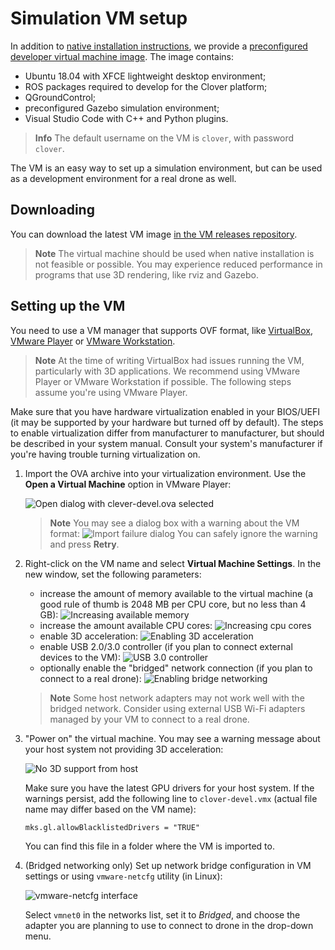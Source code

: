 # Simulation VM setup

In addition to [native installation instructions](simulation_native.md), we provide a [preconfigured developer virtual machine image](https://github.com/CopterExpress/clover_vm/releases/latest). The image contains:

* Ubuntu 18.04 with XFCE lightweight desktop environment;
* ROS packages required to develop for the Clover platform;
* QGroundControl;
* preconfigured Gazebo simulation environment;
* Visual Studio Code with C++ and Python plugins.

> **Info** The default username on the VM is `clover`, with password `clover`.

The VM is an easy way to set up a simulation environment, but can be used as a development environment for a real drone as well.

## Downloading

You can download the latest VM image [in the VM releases repository](https://github.com/CopterExpress/clover_vm/releases).

> **Note** The virtual machine should be used when native installation is not feasible or possible. You may experience reduced performance in programs that use 3D rendering, like rviz and Gazebo.

## Setting up the VM

You need to use a VM manager that supports OVF format, like [VirtualBox](https://www.virtualbox.org/wiki/Downloads), [VMware Player](https://www.vmware.com/products/workstation-player.html) or [VMware Workstation](https://www.vmware.com/products/workstation-pro.html).

> **Note** At the time of writing VirtualBox had issues running the VM, particularly with 3D applications. We recommend using VMware Player or VMware Workstation if possible. The following steps assume you're using VMware Player.

Make sure that you have hardware virtualization enabled in your BIOS/UEFI (it may be supported by your hardware but turned off by default). The steps to enable virtualization differ from manufacturer to manufacturer, but should be described in your system manual. Consult your system's manufacturer if you're having trouble turning virtualization on.

1. Import the OVA archive into your virtualization environment. Use the **Open a Virtual Machine** option in VMware Player:

    ![Open dialog with clever-devel.ova selected](../assets/simulation_setup_vm/01_import_vm.png)

    > **Note** You may see a dialog box with a warning about the VM format:
    ![Import failure dialog](../assets/simulation_setup_vm/02_import_failure.png)
    You can safely ignore the warning and press **Retry**.

2. Right-click on the VM name and select **Virtual Machine Settings**. In the new window, set the following parameters:

    * increase the amount of memory available to the virtual machine (a good rule of thumb is 2048 MB per CPU core, but no less than 4 GB):
    ![Increasing available memory](../assets/simulation_setup_vm/03_max_memory.png)
    * increase the amount available CPU cores:
    ![Increasing cpu cores](../assets/simulation_setup_vm/04_core_count.png)
    * enable 3D acceleration:
    ![Enabling 3D acceleration](../assets/simulation_setup_vm/05_3d_acceleration.png)
    * enable USB 2.0/3.0 controller  (if you plan to connect external devices to the VM):
    ![USB 3.0 controller](../assets/simulation_setup_vm/06_usb_3_0.png)
    * optionally enable the "bridged" network connection (if you plan to connect to a real drone):
    ![Enabling bridge networking](../assets/simulation_setup_vm/07_bridge_networking.png)

    > **Note** Some host network adapters may not work well with the bridged network. Consider using external USB Wi-Fi adapters managed by your VM to connect to a real drone.

3. "Power on" the virtual machine. You may see a warning message about your host system not providing 3D acceleration:

    ![No 3D support from host](../assets/simulation_setup_vm/08_no_3d_acceleration.png)

    Make sure you have the latest GPU drivers for your host system. If the warnings persist, add the following line to `clover-devel.vmx` (actual file name may differ based on the VM name):

    ```
    mks.gl.allowBlacklistedDrivers = "TRUE"
    ```

    You can find this file in a folder where the VM is imported to.

4. (Bridged networking only) Set up network bridge configuration in VM settings or using `vmware-netcfg` utility (in Linux):

    ![vmware-netcfg interface](../assets/simulation_setup_vm/09_netcfg.png)

    Select `vmnet0` in the networks list, set it to *Bridged*, and choose the adapter you are planning to use to connect to drone in the drop-down menu.
